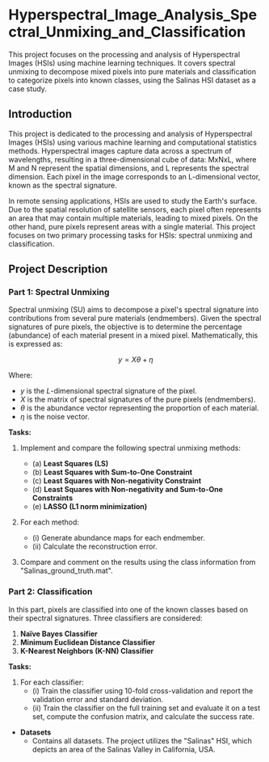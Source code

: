 # Hyperspectral_Image_Analysis_Spectral_Unmixing_and_Classification
This project focuses on the processing and analysis of Hyperspectral Images (HSIs) using machine learning techniques. It covers spectral unmixing to decompose mixed pixels into pure materials and classification to categorize pixels into known classes, using the Salinas HSI dataset as a case study.

## Introduction

This project is dedicated to the processing and analysis of Hyperspectral Images (HSIs) using various machine learning and computational statistics methods. Hyperspectral images capture data across a spectrum of wavelengths, resulting in a three-dimensional cube of data: MxNxL, where M and N represent the spatial dimensions, and L represents the spectral dimension. Each pixel in the image corresponds to an L-dimensional vector, known as the spectral signature.

In remote sensing applications, HSIs are used to study the Earth's surface. Due to the spatial resolution of satellite sensors, each pixel often represents an area that may contain multiple materials, leading to mixed pixels. On the other hand, pure pixels represent areas with a single material. This project focuses on two primary processing tasks for HSIs: spectral unmixing and classification.

## Project Description

### Part 1: Spectral Unmixing

Spectral unmixing (SU) aims to decompose a pixel's spectral signature into contributions from several pure materials (endmembers). Given the spectral signatures of pure pixels, the objective is to determine the percentage (abundance) of each material present in a mixed pixel. Mathematically, this is expressed as:

$$ y = X\theta + \eta $$

Where:
- $y$ is the $L$-dimensional spectral signature of the pixel.
- $X$ is the matrix of spectral signatures of the pure pixels (endmembers).
- $\theta$ is the abundance vector representing the proportion of each material.
- $\eta$ is the noise vector.


**Tasks:**
1. Implement and compare the following spectral unmixing methods:
   - (a) **Least Squares (LS)**
   - (b) **Least Squares with Sum-to-One Constraint**
   - (c) **Least Squares with Non-negativity Constraint**
   - (d) **Least Squares with Non-negativity and Sum-to-One Constraints**
   - (e) **LASSO (L1 norm minimization)**

2. For each method:
   - (i) Generate abundance maps for each endmember.
   - (ii) Calculate the reconstruction error.

3. Compare and comment on the results using the class information from "Salinas_ground_truth.mat".

### Part 2: Classification

In this part, pixels are classified into one of the known classes based on their spectral signatures. Three classifiers are considered:
1. **Naïve Bayes Classifier**
2. **Minimum Euclidean Distance Classifier**
3. **K-Nearest Neighbors (K-NN) Classifier**

**Tasks:**
1. For each classifier:
   - (i) Train the classifier using 10-fold cross-validation and report the validation error and standard deviation.
   - (ii) Train the classifier on the full training set and evaluate it on a test set, compute the confusion matrix, and calculate the success rate.


- **Datasets**
  - Contains all datasets. The project utilizes the "Salinas" HSI, which depicts an area of the Salinas Valley in California, USA.

